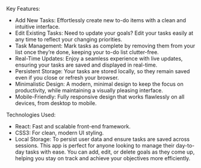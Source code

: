 
Key Features:
- Add New Tasks: Effortlessly create new to-do items with a clean and intuitive interface.
- Edit Existing Tasks: Need to update your goals? Edit your tasks easily at any time to reflect your changing priorities.
- Task Management: Mark tasks as complete by removing them from your list once they’re done, keeping your to-do list clutter-free.
- Real-Time Updates: Enjoy a seamless experience with live updates, ensuring your tasks are saved and displayed in real-time.
- Persistent Storage: Your tasks are stored locally, so they remain saved even if you close or refresh your browser.
- Minimalistic Design: A modern, minimal design to keep the focus on productivity, while maintaining a visually pleasing interface.
- Mobile-Friendly: Fully responsive design that works flawlessly on all devices, from desktop to mobile.

Technologies Used:
- React: Fast and scalable front-end framework.
- CSS3: For clean, modern UI styling.
- Local Storage: To persist user data and ensure tasks are saved across sessions.
This app is perfect for anyone looking to manage their day-to-day tasks with ease. You can add, edit, or delete goals as they come up, helping you stay on track and achieve your objectives more efficiently.

